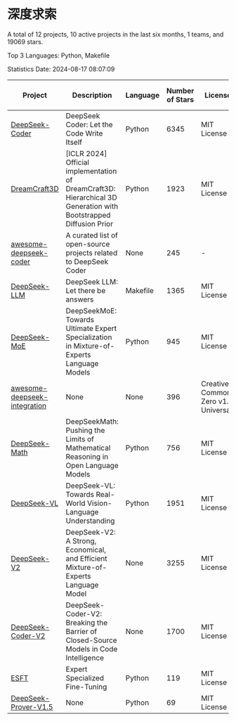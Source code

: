 # 深度求索

A total of 12 projects, 10 active projects in the last six months, 1 teams, and 19069 stars.

Top 3 Languages: Python, Makefile

Statistics Date: 2024-08-17 08:07:09

| Project | Description | Language | Number of Stars | License | Creation Date | Last Updated Date | Last Pushed Date |
| --- | --- | --- | --- | --- | --- | --- | --- |
| [DeepSeek-Coder](https://github.com/deepseek-ai/DeepSeek-Coder) | DeepSeek Coder: Let the Code Write Itself | Python | 6345 | MIT License | 2023-10-20 | 2024-08-17 | 2024-05-21 |
| [DreamCraft3D](https://github.com/deepseek-ai/DreamCraft3D) | [ICLR 2024] Official implementation of DreamCraft3D: Hierarchical 3D Generation with Bootstrapped Diffusion Prior | Python | 1923 | MIT License | 2023-10-23 | 2024-08-15 | 2024-06-09 |
| [awesome-deepseek-coder](https://github.com/deepseek-ai/awesome-deepseek-coder) | A curated list of open-source projects related to DeepSeek Coder | None | 245 | - | 2023-11-06 | 2024-08-16 | 2024-04-03 |
| [DeepSeek-LLM](https://github.com/deepseek-ai/DeepSeek-LLM) | DeepSeek LLM: Let there be answers | Makefile | 1365 | MIT License | 2023-11-29 | 2024-08-16 | 2024-02-04 |
| [DeepSeek-MoE](https://github.com/deepseek-ai/DeepSeek-MoE) | DeepSeekMoE: Towards Ultimate Expert Specialization in Mixture-of-Experts Language Models | Python | 945 | MIT License | 2024-01-02 | 2024-08-13 | 2024-01-16 |
| [awesome-deepseek-integration](https://github.com/deepseek-ai/awesome-deepseek-integration) | None | None | 396 | Creative Commons Zero v1.0 Universal | 2024-01-11 | 2024-08-16 | 2024-08-16 |
| [DeepSeek-Math](https://github.com/deepseek-ai/DeepSeek-Math) | DeepSeekMath: Pushing the Limits of Mathematical Reasoning in Open Language Models | Python | 756 | MIT License | 2024-02-05 | 2024-08-17 | 2024-04-15 |
| [DeepSeek-VL](https://github.com/deepseek-ai/DeepSeek-VL) | DeepSeek-VL: Towards Real-World Vision-Language Understanding | Python | 1951 | MIT License | 2024-03-07 | 2024-08-17 | 2024-04-24 |
| [DeepSeek-V2](https://github.com/deepseek-ai/DeepSeek-V2) | DeepSeek-V2: A Strong, Economical, and Efficient Mixture-of-Experts Language Model | None | 3255 | MIT License | 2024-04-22 | 2024-08-17 | 2024-08-10 |
| [DeepSeek-Coder-V2](https://github.com/deepseek-ai/DeepSeek-Coder-V2) | DeepSeek-Coder-V2: Breaking the Barrier of Closed-Source Models in Code Intelligence | None | 1700 | MIT License | 2024-06-14 | 2024-08-17 | 2024-07-03 |
| [ESFT](https://github.com/deepseek-ai/ESFT) | Expert Specialized Fine-Tuning | Python | 119 | MIT License | 2024-07-04 | 2024-08-16 | 2024-08-12 |
| [DeepSeek-Prover-V1.5](https://github.com/deepseek-ai/DeepSeek-Prover-V1.5) | None | Python | 69 | MIT License | 2024-08-15 | 2024-08-17 | 2024-08-16 |
